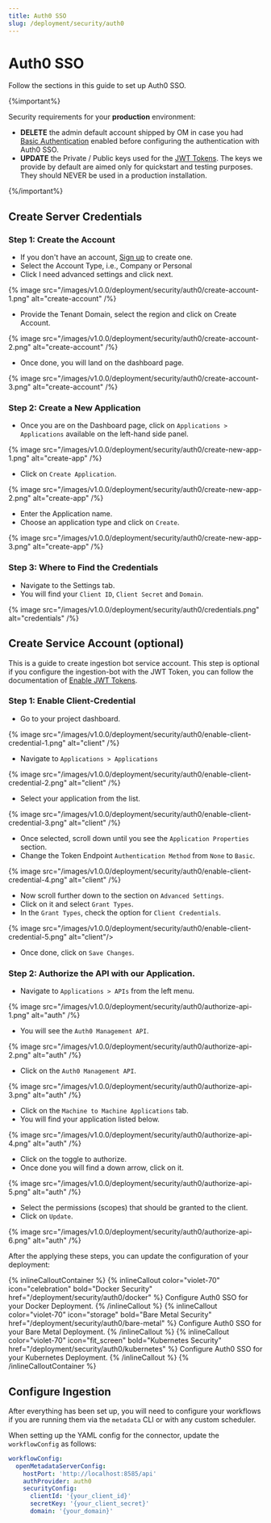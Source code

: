 ```yaml
---
title: Auth0 SSO
slug: /deployment/security/auth0
---
```


# Auth0 SSO

Follow the sections in this guide to set up Auth0 SSO.

{%important%}

Security requirements for your **production** environment:
- **DELETE** the admin default account shipped by OM in case you had [Basic Authentication](/deployment/security/basic-auth)
  enabled before configuring the authentication with Auth0 SSO.
- **UPDATE** the Private / Public keys used for the [JWT Tokens](/deployment/security/enable-jwt-tokens). The keys we provide
  by default are aimed only for quickstart and testing purposes. They should NEVER be used in a production installation.

{%/important%}

## Create Server Credentials

### Step 1: Create the Account

- If you don't have an account, [Sign up](https://auth0.com/signup) to create one.
- Select the Account Type, i.e., Company or Personal
- Click I need advanced settings and click next.

{% image 
src="/images/v1.0.0/deployment/security/auth0/create-account-1.png" 
alt="create-account" /%}

- Provide the Tenant Domain, select the region and click on Create Account.

{% image 
src="/images/v1.0.0/deployment/security/auth0/create-account-2.png" 
alt="create-account" /%}

- Once done, you will land on the dashboard page.

{% image
src="/images/v1.0.0/deployment/security/auth0/create-account-3.png" 
alt="create-account" /%}

### Step 2: Create a New Application

- Once you are on the Dashboard page, click on `Applications > Applications` available on the left-hand side panel.

{% image 
src="/images/v1.0.0/deployment/security/auth0/create-new-app-1.png" 
alt="create-app" /%}

- Click on `Create Application`.

{% image 
src="/images/v1.0.0/deployment/security/auth0/create-new-app-2.png" 
alt="create-app" /%}

- Enter the Application name.
- Choose an application type and click on `Create`.

{% image 
src="/images/v1.0.0/deployment/security/auth0/create-new-app-3.png" 
alt="create-app" /%}

### Step 3: Where to Find the Credentials

- Navigate to the Settings tab. 
- You will find your `Client ID`, `Client Secret` and `Domain`.

{% image 
src="/images/v1.0.0/deployment/security/auth0/credentials.png" 
alt="credentials" /%}

## Create Service Account (optional)

This is a guide to create ingestion bot service account. This step is optional if you configure the ingestion-bot with
the JWT Token, you can follow the documentation of [Enable JWT Tokens](/deployment/security/enable-jwt-tokens).

### Step 1: Enable Client-Credential

- Go to your project dashboard.

{% image 
src="/images/v1.0.0/deployment/security/auth0/enable-client-credential-1.png" 
alt="client" /%} 

- Navigate to `Applications > Applications`

{% image 
src="/images/v1.0.0/deployment/security/auth0/enable-client-credential-2.png" 
alt="client" /%} 

- Select your application from the list.

{% image 
src="/images/v1.0.0/deployment/security/auth0/enable-client-credential-3.png" 
alt="client" /%}

- Once selected, scroll down until you see the `Application Properties` section.
- Change the Token Endpoint `Authentication Method` from `None` to `Basic`.

{% image 
src="/images/v1.0.0/deployment/security/auth0/enable-client-credential-4.png" 
alt="client" /%}

- Now scroll further down to the section on `Advanced Settings`.
- Click on it and select `Grant Types`.
- In the `Grant Types`, check the option for `Client Credentials`.

{% image src="/images/v1.0.0/deployment/security/auth0/enable-client-credential-5.png" alt="client"/>

- Once done, click on `Save Changes`.

### Step 2: Authorize the API with our Application.

- Navigate to `Applications > APIs` from the left menu.

{% image src="/images/v1.0.0/deployment/security/auth0/authorize-api-1.png" alt="auth" /%}

- You will see the `Auth0 Management API`.

{% image src="/images/v1.0.0/deployment/security/auth0/authorize-api-2.png" alt="auth" /%}

- Click on the `Auth0 Management API`.

{% image src="/images/v1.0.0/deployment/security/auth0/authorize-api-3.png" alt="auth" /%}

- Click on the `Machine to Machine Applications` tab.
- You will find your application listed below.

{% image src="/images/v1.0.0/deployment/security/auth0/authorize-api-4.png" alt="auth" /%}

- Click on the toggle to authorize.
- Once done you will find a down arrow, click on it.

{% image src="/images/v1.0.0/deployment/security/auth0/authorize-api-5.png" alt="auth" /%}

- Select the permissions (scopes) that should be granted to the client.
- Click on `Update`.

{% image src="/images/v1.0.0/deployment/security/auth0/authorize-api-6.png" alt="auth" /%}

After the applying these steps, you can update the configuration of your deployment:

{% inlineCalloutContainer %}
  {% inlineCallout
    color="violet-70"
    icon="celebration"
    bold="Docker Security"
    href="/deployment/security/auth0/docker" %}
    Configure Auth0 SSO for your Docker Deployment.
  {% /inlineCallout %}
  {% inlineCallout
    color="violet-70"
    icon="storage"
    bold="Bare Metal Security"
    href="/deployment/security/auth0/bare-metal" %}
    Configure Auth0 SSO for your Bare Metal Deployment.
  {% /inlineCallout %}
  {% inlineCallout
    color="violet-70"
    icon="fit_screen"
    bold="Kubernetes Security"
    href="/deployment/security/auth0/kubernetes" %}
    Configure Auth0 SSO for your Kubernetes Deployment.
  {% /inlineCallout %}
{% /inlineCalloutContainer %}

## Configure Ingestion

After everything has been set up, you will need to configure your workflows if you are running them via the 
`metadata` CLI or with any custom scheduler.

When setting up the YAML config for the connector, update the `workflowConfig` as follows:

```yaml
workflowConfig:
  openMetadataServerConfig:
    hostPort: 'http://localhost:8585/api'
    authProvider: auth0
    securityConfig:
      clientId: '{your_client_id}'
      secretKey: '{your_client_secret}'
      domain: '{your_domain}'
```